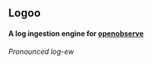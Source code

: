 ## Logoo
#### A log ingestion engine for [openobserve](https://github.com/openobserve/openobserve)

*Pronounced log-ew*